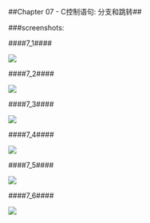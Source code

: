 ##Chapter 07 - C控制语句: 分支和跳转##

###screenshots:

####7_1####

![](https://github.com/PytLab/C-Primer-Plus/blob/master/ch07/screenshots/7_1_out.gif)

####7_2####

![](https://github.com/PytLab/C-Primer-Plus/blob/master/ch07/screenshots/7_2_out.gif)

####7_3####

![](https://github.com/PytLab/C-Primer-Plus/blob/master/ch07/screenshots/7_3_out.gif)

####7_4####

![](https://github.com/PytLab/C-Primer-Plus/blob/master/ch07/screenshots/6_4_out.gif)

####7_5####

![](https://github.com/PytLab/C-Primer-Plus/blob/master/ch07/screenshots/7_5_out.gif)

####7_6####

![](https://github.com/PytLab/C-Primer-Plus/blob/master/ch07/screenshots/7_6_out.gif)